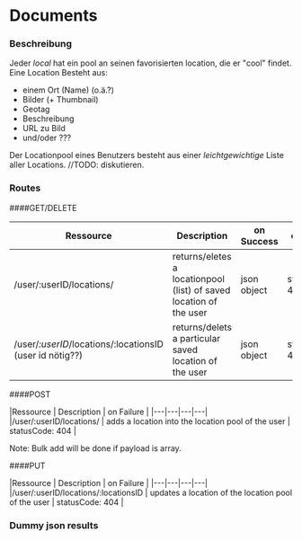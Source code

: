 # Documents

### Beschreibung
Jeder _local_ hat ein pool an seinen favorisierten location, die er "cool" findet. Eine Location Besteht aus:
 - einem Ort (Name) (o.ä.?)
 - Bilder (+ Thumbnail)
 - Geotag
 - Beschreibung 
 - URL zu Bild
 - und/oder ???

Der Locationpool eines Benutzers besteht aus einer _leichtgewichtige_ Liste aller Locations. //TODO: diskutieren.


### Routes
####GET/DELETE

|Ressource   | Description  |  on Success | on Failure |
|---|---|---|---|
|/user/:userID/locations/  | returns/eletes a locationpool (list) of saved location of the user   | json object | statusCode: 404 |
|/user/*:userID*/locations/:locationsID (user id nötig??) | returns/delets a particular saved location of the user | json object | statusCode: 404 |

####POST

|Ressource   | Description  | on Failure |
|---|---|---|---|
|/user/:userID/locations/  | adds a location into the location pool of the user   |  statusCode: 404 |

Note: Bulk add will be done if payload is array.

####PUT


|Ressource   | Description  | on Failure |
|---|---|---|---|
|/user/:userID/locations/:locationsID  | updates a location of the location pool of the user   |  statusCode: 404 |



### Dummy json results

```

```
